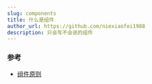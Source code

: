 ```yaml
---
slug: components
title: 什么是组件
author_url: https://github.com/niexiaofei1988
description: 只会写不会说的组件
---
```


### 参考

- [组件原则](https://addyosmani.com/first/)
